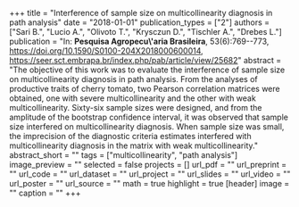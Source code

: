 +++
title = "Interference of sample size on multicollinearity diagnosis in path analysis"
date = "2018-01-01"
publication_types = ["2"]
authors = ["Sari B.", "Lucio A.", "Olivoto T.", "Krysczun D.", "Tischler A.", "Drebes L."]
publication = "In: **Pesquisa Agropecu\\'aria Brasileira**, 53(6):769--773, https://doi.org/10.1590/S0100-204X2018000600014, https://seer.sct.embrapa.br/index.php/pab/article/view/25682"
abstract = "The objective of this work was to evaluate the interference of sample size on multicollinearity diagnosis in path analysis. From the analyses of productive traits of cherry tomato, two Pearson correlation matrices were obtained, one with severe multicollinearity and the other with weak multicollinearity. Sixty-six sample sizes were designed, and from the amplitude of the bootstrap confidence interval, it was observed that sample size interfered on multicollinearity diagnosis. When sample size was small, the imprecision of the diagnostic criteria estimates interfered with multicollinearity diagnosis in the matrix with weak multicollinearity."
abstract_short = ""
tags = ["multicollinearity", "path analysis"]
image_preview = ""
selected = false
projects = []
url_pdf = ""
url_preprint = ""
url_code = ""
url_dataset = ""
url_project = ""
url_slides = ""
url_video = ""
url_poster = ""
url_source = ""
math = true
highlight = true
[header]
image = ""
caption = ""
+++
